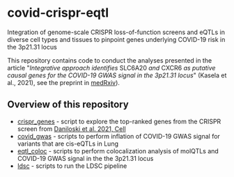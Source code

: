 # covid-crispr-eqtl

Integration of genome-scale CRISPR loss-of-function screens and eQTLs in diverse cell types and tissues to pinpoint genes underlying COVID-19 risk in the 3p21.31 locus

This repository contains code to conduct the analyses presented in the article "_Integrative approach identifies_ SLC6A20 _and_ CXCR6 _as putative causal genes for the COVID-19 GWAS signal in the 3p21.31 locus_" (Kasela et al., 2021), see the preprint in [medRxiv](https://doi.org/10.1101/2021.04.09.21255184)).

## Overview of this repository

* [crispr_genes](https://github.com/ainenLab/covid-crispr-eqtl/tree/master/crispr_genes) - script to explore the top-ranked genes from the CRISPR screen from [Daniloski et al. 2021, Cell](https://doi.org/10.1016/j.cell.2020.10.030)
* [covid_gwas](https://github.com/LappalainenLab/covid-crispr-eqtl/tree/master/covid_gwas) - scripts to perform inflation of COVID-19 GWAS signal for variants that are cis-eQTLs in Lung
* [eqtl_coloc](https://github.com/LappalainenLab/covid-crispr-eqtl/tree/master/eqtl_coloc) - scripts to perform colocalization analysis of molQTLs and COVID-19 GWAS signal in the the 3p21.31 locus
* [ldsc](https://github.com/LappalainenLab/covid-crispr-eqtl/tree/master/ldsc) - scripts to run the LDSC pipeline
